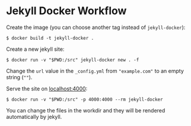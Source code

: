 # Jekyll Docker Workflow

Create the image (you can choose another tag instead of `jekyll-docker`):

```
$ docker build -t jekyll-docker .
```

Create a new jekyll site:

```
$ docker run -v "$PWD:/src" jekyll-docker new . -f
```

Change the `url` value in the `_config.yml` from `"example.com"` to an empty string (`""`).

Serve the site on [localhost:4000](http://localhost:4000):

```
$ docker run -v "$PWD:/src" -p 4000:4000 --rm jekyll-docker
```

You can change the files in the workdir and they will be rendered automatically by jekyll.
